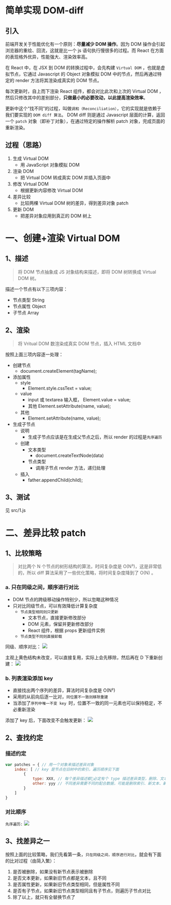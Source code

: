 # 简单实现 DOM-diff

## 引入

前端开发关于性能优化有一个原则：**尽量减少 DOM 操作**。因为 DOM 操作会引起浏览器的重绘、回流，这就是比一个 js 语句执行慢很多的过程。而 React 在方面的表现格外优异，性能强大、渲染效率高。

在 React 中，在 JSX 到 DOM 的转换过程中，会先构建 `Virtual DOM` ，也就是虚拟节点，它通过 Javascript 的 Object 对象模拟 DOM 中的节点，然后再通过特定的 render 方法将其渲染成真实的 DOM 节点。

每次更新时，自上而下渲染 React 组件，都会对比此次和上次的 Virtual DOM ，然后只修改其中的差别部分，**只做最小的必要改动，以此提高渲染效率**。

更新中这个“找不同”的过程，叫做`调和（Reconciliation）`，它的实现就是依赖于我们要实现的 `DOM diff 算法`。 DOM diff 则是通过 Javascript 层面的计算，返回一个 `patch` 对象（即补丁对象），在通过特定的操作解析 patch 对象，完成页面的重新渲染。

## 过程（思路）

1. 生成 Virtual DOM 
    - 用 JavaScript 对象模拟 DOM
2. 渲染 DOM 
    - 把 Virtual DOM 转成真实 DOM 并插入页面中
3. 修改 Virtual DOM
    - 根据更新内容修改 Virtual DOM
4. 差异比较
    - 比较两棵 Virtual DOM 树的差异，得到差异对象 patch
5. 更新 DOM 
    - 把差异对象应用到真正的 DOM 树上

# 一、创建+渲染 Virtual DOM 

## 1、描述 

> 将 DOM 节点抽象成 JS 对象结构来描述，即将 DOM 树转换成 Virtual DOM 树。

描述一个节点有以下三项内容：
- 节点类型 String
- 节点属性 Object
- 子节点 Array

## 2、渲染

> 将 Vritual DOM 数渲染成真实 DOM 节点，插入 HTML 文档中

按照上面三项内容逐一处理：
- 创建节点
    - document.createElement(tagName);
- 添加属性
    - style
        - Element.style.cssText = value;
    - value
        - input 或 textarea 输入框， Element.value = value;
        - 其他 Element.setAttribute(name, value);
    - 其他
        - Element.setAttribute(name, value);
- 生成子节点
    - 说明
        - 生成子节点应该是在生成父节点之后，所以 render 的过程是`先序遍历`
    - 创建
        - 文本类型
            - document.createTextNode(data)
        - 节点类型
            - 调用子节点 render 方法，递归处理
    - 插入
        - father.appendChild(child);

## 3、测试

见 src/1.js 

# 二、差异比较 patch

## 1、比较策略

> 对比两个 N 个节点的树形结构的算法，时间复杂度是 O(N³)，这是非常低的，所以 diff 算法采用了一些优化策略，将时间复杂度降到了 O(N) 。

### a. 只在同级之间，顺序进行对比

- DOM 节点的跨级移动操作特别少，所以忽略这种情况
- 只对比同级节点，可以有效降低计算复杂度
    - `节点类型相同则只更新`
        - 文本节点，直接更新修改部分
        - DOM 元素，保留并更新修改部分
        - React 组件，根据 props 更新组件实例
    - `节点类型不同则直接卸载`

同级、顺序对比：
<img src="./images/diff-1.png">

主观上黄色结构未改变，可以直接复用，实际上会先移除，然后再在 D 下重新创建：
<img src="./images/diff-2.png">

### b. 列表渲染添加 key

- 直接找出两个序列的差异，算法时间复杂度是 O(N²)
- 采用的从前向后逐一比对，`同位置不一致则移除重建`
- 当添加了`序列中唯一不变 key `时，位置不一致的同一元素也可以保持稳定，不必重新渲染

添加了 key 后，下面改变不会触发更新：
<img src="./images/diff-3.png">

## 2、查找约定

### 描述约定

```js
var patches = { // 用一个对象来描述差异对象
    index: [ // key 是节点在旧树中的索引，遍历顺序见下面
        {
            type: XXX, // 每个差异描述都必定有个 type 描述差异类型，删除、文本修改、属性修改、节点调换
            other: yyy // 不同差异需要不同的配合数据，可能是删除索引、新文本、新属性、新节点
        }
    ]
}
```

### 对比顺序

`先序遍历:`
<img src="./images/dom-diff.png">

## 3、找差异之一

按照上面的比较策略，我们先看第一条，`只在同级之间，顺序进行对比`，就会有下面的比对过程（由简入繁）：

1. 是否被删除，如果没有新节点表示被删除
2. 是否文本更新，如果新旧节点都是文本，且不同
3. 是否属性更新，如果新旧节点类型相同，但是属性不同
4. 是否有子节点，如果新旧节点类型相同且有子节点，则遍历子节点对比
5. 除了以上，就只有全替换节点了